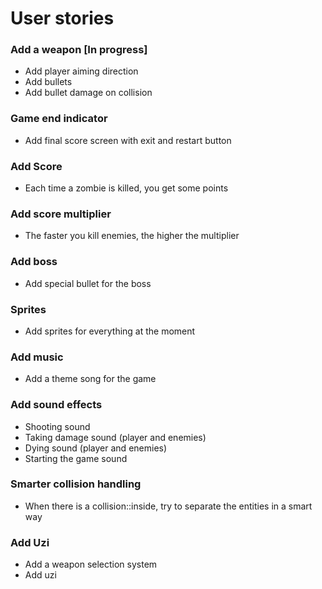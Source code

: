 

# User stories

### Add a weapon [In progress]
- Add player aiming direction
- Add bullets
- Add bullet damage on collision

### Game end indicator
- Add final score screen with exit and restart button

### Add Score
- Each time a zombie is killed, you get some points

### Add score multiplier
- The faster you kill enemies, the higher the multiplier

### Add boss
- Add special bullet for the boss

### Sprites
- Add sprites for everything at the moment

### Add music
- Add a theme song for the game

### Add sound effects 
- Shooting sound
- Taking damage sound (player and enemies)
- Dying sound (player and enemies)
- Starting the game sound

### Smarter collision handling
- When there is a collision::inside, try to separate the entities in a smart way

### Add Uzi
- Add a weapon selection system
- Add uzi